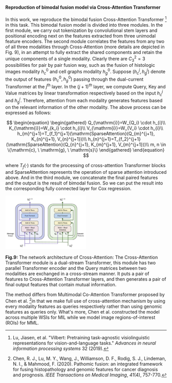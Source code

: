 #### Reproduction of bimodal fusion model via Cross-Attention Transformer 

In this work, we reproduce the bimodal fusion Cross-Attention Transformer [^1] in this task. This bimodal fusion model is divided into three modules. In the first module, we carry out tokenization by convolutional stem layers and positional encoding next on the features extracted from three unimodal feature encoders. The second module correlates the features from any two of all three modalities through Cross-Attention (more details are depicted in Fig. 9), in an attempt to fully extract the shared components and retain the unique components of a single modality. Clearly there are $C_{3}^{2}=3$ possibilities for pair by pair fusion way, such as the fusion of histologic images modality $h_c^0$ and cell graphs modality $h_g^0$. Suppose $\left(h_{c}^{j}, h_{g}^{j}\right)$ denote the output of features $\left(h_{c}^{0}, h_{g}^{0}\right)$ passing through the dual-current Transformer at the $j^{\text {th}}$ layer. In the $(j+1)^{t h}$ layer, we compute Query, Key and Value matrices by linear transformation respectively based on the input $h_{c}^{j}$ and $h_{g}^{j}$. Therefore, attention from each modality generates features based on the relevant information of the other modality. The above process can be expressed as follows:

$$
\begin{equation}
    \begin{gathered}
        Q_{\mathrm{i}}=W_{Q_i} \cdot h_{i}\\
        K_{\mathrm{i}}=W_{k_i} \cdot h_{i}\\
        V_{\mathrm{i}}=W_{V_i} \cdot h_{i}\\
        h_{m}^{j+1}=T_{f_1}^{j+1}(\mathrm{SparseAttention}(Q_{m}^{j+1}, K_{n}^{j+1}, V_{n}^{j+1}))\\
        h_{n}^{j+1}=T_{f_2}^{j+1}(\mathrm{SparseAttention}(Q_{n}^{j+1}, K_{m}^{j+1}, V_{m}^{j+1}))\\
        m, n \in \{\mathrm{c}, \ \mathrm{g}, \ \mathrm{s}\}
    \end{gathered} 
\end{equation}
$$

where $T_f\left( \cdot \right)$ stands for the processing of cross-attention Transformer blocks and $\mathrm{SparseAttention}$ represents the operation of sparse attention introduced above.
And in the third module, we concatenate the final paired features and the output is the result of bimodal fusion. So we can put the result into the corresponding fully connected layer for Cox regression. 

<img src="FIgure4.png" width="50%" height="50%">

<p style="text-align: left;">
    <strong>Fig.9:</strong> The network architecture of Cross-Attention: The Cross-Attention Transformer    module is a dual-stream Transformer, this module has two parallel Transformer encoder and the Query matrices between two modalities are exchanged in a cross-stream manner. It puts a pair of features to Cross-Attention Transformer layers, and then generates a pair of final output features that contain mutual information.
</p>

The method differs from Multimodal Co-Attention Transformer proposed by Chen et al. [^2]in that we make full use of cross-attention mechanism by using every modality features as queries respectively rather than using genomic features as queries only. What's more, Chen et al. constructed the model across multiple WSIs for MIL while we model image regions-of-interest (ROIs) for MML. 

[^1]: Lu, Jiasen, et al. "Vilbert: Pretraining task-agnostic visiolinguistic representations for vision-and-language tasks." *Advances in neural information processing systems* 32 (2019).
[^2]: Chen, R. J., Lu, M. Y., Wang, J., Williamson, D. F., Rodig, S. J., Lindeman, N. I., & Mahmood, F. (2020). Pathomic fusion: an integrated framework for fusing histopathology and genomic features for cancer diagnosis and prognosis. *IEEE Transactions on Medical Imaging*, *41*(4), 757-770.
